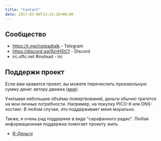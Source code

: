 ```yaml
---
title: "Contact"
date: 2017-03-09T13:23:28+08:00
---
```


## Сообщество

- https://t.me/insteadtalk - Telegram
- https://discord.gg/9znH5tCf - Discord
- irc.oftc.net #instead - irc

## Поддержи проект

Если вам нравится проект, вы можете перечислить произвольную сумму денег автору движка ([мне](https://hugeping.ru)).

Учитывая небольшие объёмы пожертвований, деньги обычно тратятся на мои личные потребности. Например,
на покупку PICO-8 или DNS-хостинг. В любом случае, это поддерживает меня морально.

Также, я очень рад поддержке в виде "сарафанного радио". Любая информационная поддержка помогает проекту
жить.

* [Я-Деньги](https://yoomoney.ru/to/41001612955830)
